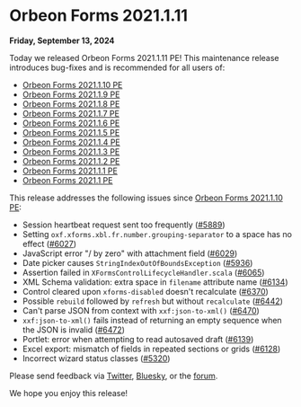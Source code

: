 # Orbeon Forms 2021.1.11

__Friday, September 13, 2024__

Today we released Orbeon Forms 2021.1.11 PE! This maintenance release introduces bug-fixes and is recommended for all users of:

- [Orbeon Forms 2021.1.10 PE](orbeon-forms-2021.1.10.md)
- [Orbeon Forms 2021.1.9 PE](orbeon-forms-2021.1.9.md)
- [Orbeon Forms 2021.1.8 PE](orbeon-forms-2021.1.8.md)
- [Orbeon Forms 2021.1.7 PE](orbeon-forms-2021.1.7.md)
- [Orbeon Forms 2021.1.6 PE](orbeon-forms-2021.1.6.md)
- [Orbeon Forms 2021.1.5 PE](orbeon-forms-2021.1.5.md)
- [Orbeon Forms 2021.1.4 PE](orbeon-forms-2021.1.4.md)
- [Orbeon Forms 2021.1.3 PE](orbeon-forms-2021.1.3.md)
- [Orbeon Forms 2021.1.2 PE](orbeon-forms-2021.1.2.md)
- [Orbeon Forms 2021.1.1 PE](orbeon-forms-2021.1.1.md)
- [Orbeon Forms 2021.1 PE](orbeon-forms-2021.1.md)

This release addresses the following issues since [Orbeon Forms 2021.1.10 PE](orbeon-forms-2021.1.10.md):

- Session heartbeat request sent too frequently ([\#5889](https://github.com/orbeon/orbeon-forms/issues/5889))
- Setting `oxf.xforms.xbl.fr.number.grouping-separator` to a space has no effect ([\#6027](https://github.com/orbeon/orbeon-forms/issues/6027))
- JavaScript error "/ by zero" with attachment field ([\#6029](https://github.com/orbeon/orbeon-forms/issues/6029))
- Date picker causes `StringIndexOutOfBoundsException` ([\#5936](https://github.com/orbeon/orbeon-forms/issues/5936))
- Assertion failed in `XFormsControlLifecycleHandler.scala` ([\#6065](https://github.com/orbeon/orbeon-forms/issues/6065))
- XML Schema validation: extra space in `filename` attribute name ([\#6134](https://github.com/orbeon/orbeon-forms/issues/6134))
- Control cleared upon `xforms-disabled` doesn't recalculate ([\#6370](https://github.com/orbeon/orbeon-forms/issues/6370))
- Possible `rebuild` followed by `refresh` but without `recalculate` ([\#6442](https://github.com/orbeon/orbeon-forms/issues/6442))
- Can't parse JSON from context with `xxf:json-to-xml()` ([\#6470](https://github.com/orbeon/orbeon-forms/issues/6470))
- `xxf:json-to-xml()` fails instead of returning an empty sequence when the JSON is invalid ([\#6472](https://github.com/orbeon/orbeon-forms/issues/6472))
- Portlet: error when attempting to read autosaved draft ([\#6139](https://github.com/orbeon/orbeon-forms/issues/6139))
- Excel export: mismatch of fields in repeated sections or grids ([\#6128](https://github.com/orbeon/orbeon-forms/issues/6472))
- Incorrect wizard status classes ([\#5320](https://github.com/orbeon/orbeon-forms/issues/6472))

Please send feedback via [Twitter](https://twitter.com/orbeon), [Bluesky](https://bsky.app/profile/orbeon.bsky.social), or the [forum](https://groups.google.com/g/orbeon).

We hope you enjoy this release!
